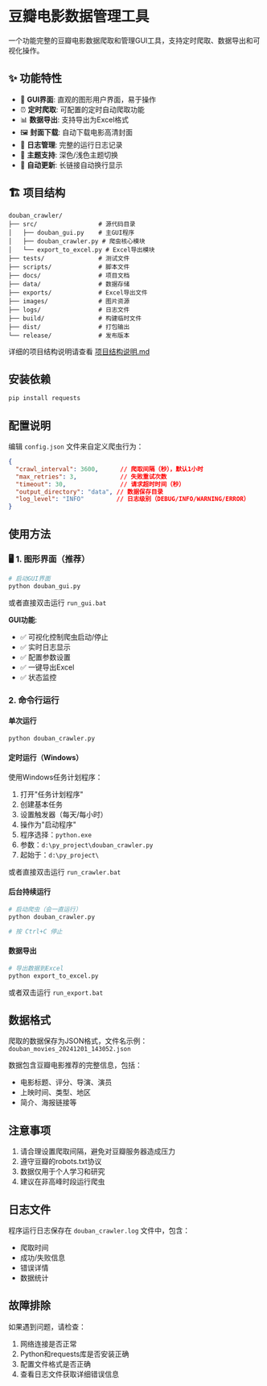 # 豆瓣电影数据管理工具

一个功能完整的豆瓣电影数据爬取和管理GUI工具，支持定时爬取、数据导出和可视化操作。

## ✨ 功能特性

- 🎯 **GUI界面**: 直观的图形用户界面，易于操作
- ⏰ **定时爬取**: 可配置的定时自动爬取功能
- 📊 **数据导出**: 支持导出为Excel格式
- 🖼️ **封面下载**: 自动下载电影高清封面
- 📝 **日志管理**: 完整的运行日志记录
- 🎨 **主题支持**: 深色/浅色主题切换
- 🔄 **自动更新**: 长链接自动换行显示

## 🏗️ 项目结构

```
douban_crawler/
├── src/                 # 源代码目录
│   ├── douban_gui.py    # 主GUI程序
│   ├── douban_crawler.py # 爬虫核心模块
│   └── export_to_excel.py # Excel导出模块
├── tests/               # 测试文件
├── scripts/             # 脚本文件
├── docs/                # 项目文档
├── data/                # 数据存储
├── exports/             # Excel导出文件
├── images/              # 图片资源
├── logs/                # 日志文件
├── build/               # 构建临时文件
├── dist/                # 打包输出
└── release/             # 发布版本
```

详细的项目结构说明请查看 [项目结构说明.md](项目结构说明.md)

## 安装依赖

```bash
pip install requests
```

## 配置说明

编辑 `config.json` 文件来自定义爬虫行为：

```json
{
  "crawl_interval": 3600,      // 爬取间隔（秒），默认1小时
  "max_retries": 3,            // 失败重试次数
  "timeout": 30,               // 请求超时时间（秒）
  "output_directory": "data", // 数据保存目录
  "log_level": "INFO"         // 日志级别（DEBUG/INFO/WARNING/ERROR）
}
```

## 使用方法

### 🖥️ 1. 图形界面（推荐）
```bash
# 启动GUI界面
python douban_gui.py
```
或者直接双击运行 `run_gui.bat`

**GUI功能**:
- ✅ 可视化控制爬虫启动/停止
- ✅ 实时日志显示
- ✅ 配置参数设置
- ✅ 一键导出Excel
- ✅ 状态监控

### 2. 命令行运行

#### 单次运行
```bash
python douban_crawler.py
```

#### 定时运行（Windows）
使用Windows任务计划程序：
1. 打开"任务计划程序"
2. 创建基本任务
3. 设置触发器（每天/每小时）
4. 操作为"启动程序"
5. 程序选择：`python.exe`
6. 参数：`d:\py_project\douban_crawler.py`
7. 起始于：`d:\py_project\`

或者直接双击运行 `run_crawler.bat`

#### 后台持续运行
```bash
# 启动爬虫（会一直运行）
python douban_crawler.py

# 按 Ctrl+C 停止
```

#### 数据导出
```bash
# 导出数据到Excel
python export_to_excel.py
```
或者双击运行 `run_export.bat`

## 数据格式

爬取的数据保存为JSON格式，文件名示例：`douban_movies_20241201_143052.json`

数据包含豆瓣电影推荐的完整信息，包括：
- 电影标题、评分、导演、演员
- 上映时间、类型、地区
- 简介、海报链接等

## 注意事项

1. 请合理设置爬取间隔，避免对豆瓣服务器造成压力
2. 遵守豆瓣的robots.txt协议
3. 数据仅用于个人学习和研究
4. 建议在非高峰时段运行爬虫

## 日志文件

程序运行日志保存在 `douban_crawler.log` 文件中，包含：
- 爬取时间
- 成功/失败信息
- 错误详情
- 数据统计

## 故障排除

如果遇到问题，请检查：
1. 网络连接是否正常
2. Python和requests库是否安装正确
3. 配置文件格式是否正确
4. 查看日志文件获取详细错误信息